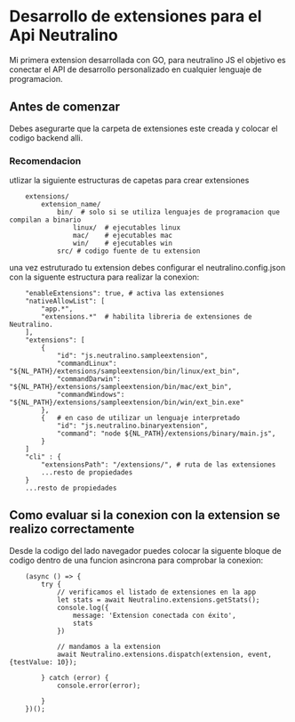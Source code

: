 # Desarrollo de extensiones para el Api Neutralino

Mi primera extension desarrollada con GO, para neutralino JS
el objetivo es conectar el API de desarrollo personalizado en 
cualquier lenguaje de programacion.

## Antes de comenzar
Debes asegurarte que la carpeta de extensiones este creada
y colocar el codigo backend alli.

### Recomendacion
utlizar la siguiente estructuras de capetas para crear extensiones

```
    extensions/
        extension_name/
            bin/  # solo si se utiliza lenguajes de programacion que compilan a binario
                linux/  # ejecutables linux
                mac/    # ejecutables mac
                win/    # ejecutables win
            src/ # codigo fuente de tu extension
```

una vez estruturado tu extension debes configurar el neutralino.config.json con la 
siguente estructura para realizar la conexion:

```
    "enableExtensions": true, # activa las extensiones
    "nativeAllowList": [
        "app.*",
        "extensions.*"  # habilita libreria de extensiones de Neutralino. 
    ],
    "extensions": [
        {
            "id": "js.neutralino.sampleextension",
            "commandLinux": "${NL_PATH}/extensions/sampleextension/bin/linux/ext_bin",
            "commandDarwin": "${NL_PATH}/extensions/sampleextension/bin/mac/ext_bin",
            "commandWindows": "${NL_PATH}/extensions/sampleextension/bin/win/ext_bin.exe"
        },
        {   # en caso de utilizar un lenguaje interpretado
            "id": "js.neutralino.binaryextension",
            "command": "node ${NL_PATH}/extensions/binary/main.js",
        }
    ]
    "cli" : {
        "extensionsPath": "/extensions/", # ruta de las extensiones
        ...resto de propiedades
    }
    ...resto de propiedades
```

## Como evaluar si la conexion con la extension se realizo correctamente
Desde la codigo del lado navegador puedes colocar la siguente bloque de codigo
dentro de una funcion asincrona para comprobar la conexion:

```
    (async () => {
        try {
            // verificamos el listado de extensiones en la app
            let stats = await Neutralino.extensions.getStats();
            console.log({
                message: 'Extension conectada con éxito',
                stats
            })

            // mandamos a la extension
            await Neutralino.extensions.dispatch(extension, event, {testValue: 10});
        
        } catch (error) {
            console.error(error);

        }
    })();
```

